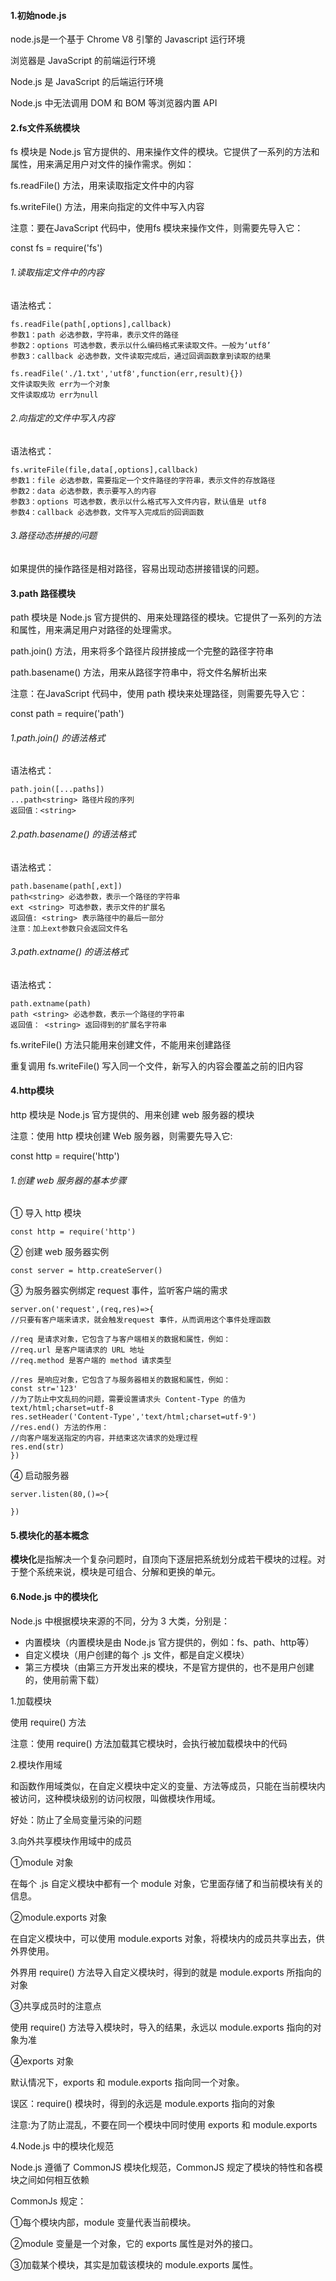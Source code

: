 #### 1.初始node.js

node.js是一个基于 Chrome V8 引擎的 Javascript 运行环境

浏览器是 JavaScript 的前端运行环境

Node.js 是 JavaScript 的后端运行环境

Node.js 中无法调用 DOM 和 BOM 等浏览器内置 API

#### 2.fs文件系统模块

fs 模块是 Node.js 官方提供的、用来操作文件的模块。它提供了一系列的方法和属性，用来满足用户对文件的操作需求。例如：

fs.readFile() 方法，用来读取指定文件中的内容

fs.writeFile() 方法，用来向指定的文件中写入内容

注意：要在JavaScript 代码中，使用fs 模块来操作文件，则需要先导入它：

const fs = require('fs')

###### 1.读取指定文件中的内容

语法格式：

```
fs.readFile(path[,options],callback)
参数1：path 必选参数，字符串，表示文件的路径
参数2：options 可选参数，表示以什么编码格式来读取文件。一般为‘utf8’
参数3：callback 必选参数，文件读取完成后，通过回调函数拿到读取的结果

fs.readFile('./1.txt','utf8',function(err,result){})
文件读取失败 err为一个对象
文件读取成功 err为null
```

###### 2.向指定的文件中写入内容

语法格式：

```
fs.writeFile(file,data[,options],callback)
参数1：file 必选参数，需要指定一个文件路径的字符串，表示文件的存放路径
参数2：data 必选参数，表示要写入的内容
参数3：options 可选参数，表示以什么格式写入文件内容，默认值是 utf8
参数4：callback 必选参数，文件写入完成后的回调函数
```

###### 3.路径动态拼接的问题

如果提供的操作路径是相对路径，容易出现动态拼接错误的问题。

#### 3.path 路径模块

path 模块是 Node.js 官方提供的、用来处理路径的模块。它提供了一系列的方法和属性，用来满足用户对路径的处理需求。

path.join() 方法，用来将多个路径片段拼接成一个完整的路径字符串

path.basename() 方法，用来从路径字符串中，将文件名解析出来

注意：在JavaScript 代码中，使用 path 模块来处理路径，则需要先导入它：

const path = require('path')

###### 1.path.join() 的语法格式

语法格式：

```
path.join([...paths])
...path<string> 路径片段的序列
返回值：<string>
```

###### 2.path.basename() 的语法格式

语法格式：

```
path.basename(path[,ext])
path<string> 必选参数，表示一个路径的字符串
ext <string> 可选参数，表示文件的扩展名
返回值: <string> 表示路径中的最后一部分
注意：加上ext参数只会返回文件名
```

###### 3.path.extname() 的语法格式

语法格式：

```
path.extname(path)
path <string> 必选参数，表示一个路径的字符串
返回值： <string> 返回得到的扩展名字符串
```

fs.writeFile() 方法只能用来创建文件，不能用来创建路径

重复调用 fs.writeFile() 写入同一个文件，新写入的内容会覆盖之前的旧内容

#### 4.http模块

http 模块是 Node.js 官方提供的、用来创建 web 服务器的模块

注意：使用 http 模块创建 Web 服务器，则需要先导入它:

const http = require('http')

###### 1.创建 web 服务器的基本步骤

① 导入 http 模块

```
const http = require('http')
```

② 创建 web 服务器实例

```
const server = http.createServer()
```

③ 为服务器实例绑定 request 事件，监听客户端的需求

```
server.on('request',(req,res)=>{
//只要有客户端来请求，就会触发request 事件，从而调用这个事件处理函数

//req 是请求对象，它包含了与客户端相关的数据和属性，例如：
//req.url 是客户端请求的 URL 地址
//req.method 是客户端的 method 请求类型

//res 是响应对象，它包含了与服务器相关的数据和属性，例如：
const str='123'
//为了防止中文乱码的问题，需要设置请求头 Content-Type 的值为 text/html;charset=utf-8
res.setHeader('Content-Type','text/html;charset=utf-9')
//res.end() 方法的作用：
//向客户端发送指定的内容，并结束这次请求的处理过程
res.end(str)
})
```

④ 启动服务器

```
server.listen(80,()=>{

})
```

#### 5.模块化的基本概念

**模块化**是指解决一个复杂问题时，自顶向下逐层把系统划分成若干模块的过程。对于整个系统来说，模块是可组合、分解和更换的单元。

#### 6.Node.js 中的模块化

Node.js 中根据模块来源的不同，分为 3 大类，分别是：

- 内置模块（内置模块是由 Node.js 官方提供的，例如：fs、path、http等）
- 自定义模块（用户创建的每个 .js 文件，都是自定义模块）
- 第三方模块（由第三方开发出来的模块，不是官方提供的，也不是用户创建的，使用前需下载）

1.加载模块

使用 require() 方法

注意：使用 require() 方法加载其它模块时，会执行被加载模块中的代码

2.模块作用域

和函数作用域类似，在自定义模块中定义的变量、方法等成员，只能在当前模块内被访问，这种模块级别的访问权限，叫做模块作用域。

好处：防止了全局变量污染的问题

3.向外共享模块作用域中的成员

①module 对象

在每个 .js 自定义模块中都有一个 module 对象，它里面存储了和当前模块有关的信息。

②module.exports 对象

在自定义模块中，可以使用 module.exports 对象，将模块内的成员共享出去，供外界使用。

外界用 require() 方法导入自定义模块时，得到的就是 module.exports 所指向的对象

③共享成员时的注意点

使用 require() 方法导入模块时，导入的结果，永远以 module.exports 指向的对象为准

④exports 对象

默认情况下，exports 和 module.exports 指向同一个对象。

误区：require() 模块时，得到的永远是 module.exports 指向的对象

注意:为了防止混乱，不要在同一个模块中同时使用 exports 和 module.exports

4.Node.js 中的模块化规范

Node.js 遵循了 CommonJS 模块化规范，CommonJS 规定了模块的特性和各模块之间如何相互依赖

CommonJs 规定：

①每个模块内部，module 变量代表当前模块。

②module 变量是一个对象，它的 exports 属性是对外的接口。

③加载某个模块，其实是加载该模块的 module.exports 属性。